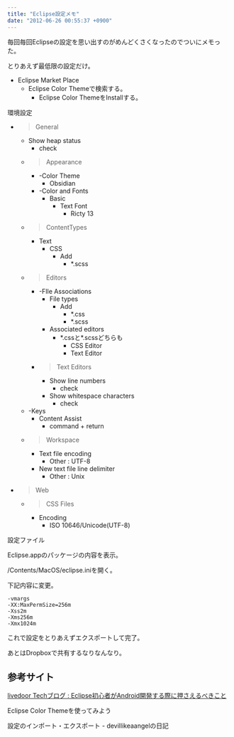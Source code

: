 ```yaml
---
title: "Eclipse設定メモ"
date: "2012-06-26 00:55:37 +0900"
---
```


毎回毎回Eclipseの設定を思い出すのがめんどくさくなったのでついにメモった。

とりあえず最低限の設定だけ。

- Eclipse Market Place
    - Eclipse Color Themeで検索する。
        - Eclipse Color ThemeをInstallする。

環境設定

- >General
    - Show heap status
        - check
    - >Appearance
        - -Color Theme
            - Obsidian
        - -Color and Fonts
            - Basic
                - Text Font
                    - Ricty 13
    - >ContentTypes
        - Text
            - CSS
                - Add
                    - *.scss
    - >Editors
        - -FIle Associations
            - File types
                - Add
                    - *.css
                    - *.scss
            - Associated editors
                - \*.cssと\*.scssどちらも
                    - CSS Editor
                    - Text Editor
        - >Text Editors
            - Show line numbers
                - check
            - Show whitespace characters
                - check
    - -Keys
        - Content Assist
            - command + return
    - >Workspace
        - Text file encoding
            - Other : UTF-8
        - New text file line delimiter
            - Other : Unix
- >Web
    - >CSS Files
        - Encoding
            - ISO 10646/Unicode(UTF-8)

設定ファイル

Eclipse.appのパッケージの内容を表示。

/Contents/MacOS/eclipse.iniを開く。

下記内容に変更。

```
-vmargs
-XX:MaxPermSize=256m
-Xss2m
-Xms256m
-Xmx1024m
```

これで設定をとりあえずエクスポートして完了。

あとはDropboxで共有するなりなんなり。

## 参考サイト

[livedoor Techブログ : Eclipse初心者がAndroid開発する際に押さえるべきこと](http://blog.livedoor.jp/techblog/archives/65399350.html)

Eclipse Color Themeを使ってみよう

設定のインポート・エクスポート - devillikeaangelの日記

